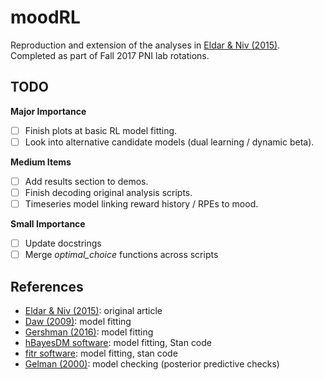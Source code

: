 # moodRL
Reproduction and extension of the analyses in [Eldar & Niv (2015)](https://www.nature.com/articles/ncomms7149). Completed as part of Fall 2017 PNI lab rotations. 

## TODO
**Major Importance**
- [ ] Finish plots at basic RL model fitting.
- [ ] Look into alternative candidate models (dual learning / dynamic beta).

**Medium Items**
- [ ] Add results section to demos.
- [ ] Finish decoding original analysis scripts.
- [ ] Timeseries model linking reward history / RPEs to mood.

**Small Importance**
- [ ] Update docstrings 
- [ ] Merge *optimal_choice* functions across scripts

## References
- [Eldar & Niv (2015)](https://www.nature.com/articles/ncomms7149): original article
- [Daw (2009)](http://www.cns.nyu.edu/~daw/d10.pdf): model fitting
- [Gershman (2016)](http://www.sciencedirect.com/science/article/pii/S0022249616000080): model fitting
- [hBayesDM software](https://github.com/CCS-Lab/hBayesDM): model fitting, Stan code
- [fitr software](https://github.com/abrahamnunes/fitr): model fitting, stan code
- [Gelman (2000)](http://www.stat.columbia.edu/~gelman/research/published/dogs.pdf): model checking (posterior predictive checks) 
